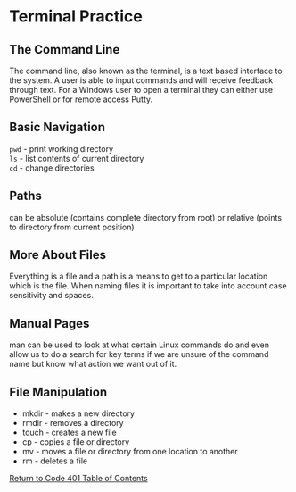 # Terminal Practice

## The Command Line

The command line, also known as the terminal, is a text based interface to the system. A user is able to input commands and will receive feedback through text. For a Windows user to open a terminal they can either use PowerShell or for remote access Putty.

## Basic Navigation

`pwd` - print working directory  
`ls` - list contents of current directory  
`cd` - change directories  

## Paths

can be absolute (contains complete directory from root) or relative (points to directory from current position)

## More About Files

Everything is a file and a path is a means to get to a particular location which is the file. When naming files it is important to take into account case sensitivity and spaces.

## Manual Pages

man can be used to look at what certain Linux commands do and even allow us to do a search for key terms if we are unsure of the command name but know what action we want out of it.

## File Manipulation

- mkdir - makes a new directory
- rmdir - removes a directory
- touch - creates a new file
- cp - copies a file or directory
- mv - moves a file or directory from one location to another
- rm - deletes a file

[Return to Code 401 Table of Contents](https://rogermreyes.github.io/Reading-Notes/Code-401-Reading-Notes)
